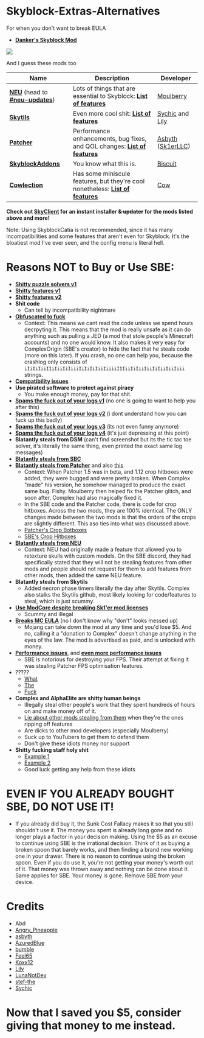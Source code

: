 # Skyblock-Extras-Alternatives
For when you don't want to break EULA

- [**Danker's Skyblock Mod**](https://github.com/bowser0000/SkyblockMod/releases)

![](kekw/kekw.png)

And I guess these mods too

| Name | Description | Developer |
| --- | --- | --- |
| [**NEU**](https://discord.gg/moulberry) (head to [**#neu-updates**](https://canary.discord.com/channels/516977525906341928/693586404256645231/825149965336182784)) | Lots of things that are essential to Skyblock: [**List of features**](https://pastebin.pl/view/c8854a1f) | [Moulberry](https://moulberry.codes/) |
| [**Skytils**](https://github.com/Skytils/SkytilsMod/releases) | Even more cool shit: [**List of features**](https://github.com/Skytils/SkytilsMod/blob/main/README.md) | [Sychic](https://github.com/Sychic) and [Lily](https://github.com/My-Name-Is-Jeff) |
| [**Patcher**](https://sk1er.club/mods/patcher) | Performance enhancements, bug fixes, and QOL changes: [**List of features**](https://github.com/LunaNotdev/Patcher-Explanation) | [Asbyth](https://github.com/asbyth) ([Sk1erLLC](https://github.com/sk1erllc/)) |
| [**SkyblockAddons**](https://biscuit.codes/mods/skyblockaddons/downloadversion/?v=1.5.5) | You know what this is. | [Biscuit](https://biscuit.codes/) |
| [**Cowlection**](https://github.com/cow-mc/Cowlection/releases) | Has some miniscule features, but they're cool nonetheless: [**List of features**]( https://github.com/cow-mc/Cowlection/blob/master/README.md) | [Cow](https://github.com/cow-mc/) |

**Check out [SkyClient](https://discord.com/invite/VH6fdBYzQQ) for an instant installer ~~& updater~~ for the mods listed above and more!**

Note: Using SkyblockCatia is not recommended, since it has many incompatibilities and some features that aren't even for Skyblock. It's the bloatiest mod I've ever seen, and the config menu is literal hell.

# Reasons NOT to Buy or Use SBE:
- [**Shitty puzzle solvers v1**](https://i.imgur.com/zXydj0j.png)
- [**Shitty features v1**](https://i.imgur.com/T3V8kDQ.png)
- [**Shitty features v2**](https://i.imgur.com/mFdaV2n.png)
- **Shit code**
    - Can tell by incompatibility nightmare
- [**Obfuscated to fuck**](https://i.imgur.com/r5RROwf.png) 
    - Context: This means we cant read the code unless we spend hours decrpyting it. This means that the mod is really unsafe as it can do anything such as pulling a JED (a mod that stole people's Minecraft accounts) and no one would know. It also makes it very easy for ComplexOrigin (SBE's creator) to hide the fact that he steals code (more on this later). If you crash, no one can help you, because the crashlog only consists of `iIiIiIiiIIiIiiIiIiiiIiIiIiIiiIiiiiIIIiiIiIiiIiiIiIiiIiiIiii` strings.
- [**Compatibility issues**](https://i.imgur.com/RA2gUpf.png)
- **Use pirated software to protect against piracy**
    - You make enough money, pay for that shit.
- [**Spams the fuck out of your logs v1**](https://i.imgur.com/1jRDyni.png) (no one is going to want to help you after this)
- [**Spams the fuck out of your logs v2**](https://i.imgur.com/WwTWzrI.png) (i dont understand how you can fuck up this badly)
- [**Spams the fuck out of your logs v3**](https://i.imgur.com/ExwvQrU.png) (its not even funny anymore)
- [**Spams the fuck out of your logs v4**](https://i.imgur.com/nIVikWF.png) (it's just depressing at this point)
- **Blatantly steals from DSM** (can't find screenshot but its the tic tac toe solver, it's literally the same thing, even printed the exact same log messages)
- [**Blatantly steals from SBC**](https://i.imgur.com/n7T9DkB.png)
- [**Blatantly steals from Patcher**](https://hst.sh/xetawopini.java) and also [this](https://i.imgur.com/1Ir8zjS.png) 
    - Context: When Patcher 1.5 was in beta, and 1.12 crop hitboxes were added, they were bugged and were pretty broken. When Complex "made" his version, he somehow managed to produce the exact same bug. Fishy. Moulberry then helped fix the Patcher glitch, and soon after, Complex had also magically fixed it.
    - In the SBE code and the Patcher code, there is code for crop hitboxes. Across the two mods, they are 100% identical. The ONLY changes made between the two mods is that the orders of the crops are slightly different. This aso ties into what was discussed above.
    - [Patcher's Crop Botboxes](https://hst.sh/wosekuxana.java)
    - [SBE's Crop Hitboxes](https://hst.sh/odupiwadut.java)
- [**Blatantly steals from NEU**](https://i.imgur.com/nNJp8bD.png) 
    - Context: NEU had originally made a feature that allowed you to retexture skulls with custom models. On the SBE discord, they had specifically stated that they will not be stealing features from other mods and people should not request for them to add features from other mods, then added the same NEU feature.
- **Blatantly steals from Skytils**
    - Added necron phase timers literally the day after Skytils. Complex also stalks the Skytils github, most likely looking for code/features to steal, which is just scummy.
- [**Use ModCore despite breaking Sk1'er mod licenses**](https://i.imgur.com/fkWUtGi.png)
    - Scummy and illegal
- [**Breaks MC EULA**](https://i.imgur.com/SyNXc9W.png) (no I don't know why "don't" looks messed up)
    - Mojang can take down the mod at any time and you'd lose $5. And no, calling it a "donation to Complex" doesn't change anything in the eyes of the law. The mod is advertised as paid, and is unlocked with money.
- [**Performance issues**](https://i.imgur.com/8sYs8bg.png), and [**even more performance issues**](https://i.imgur.com/bxJyO2X.png)
    - SBE is notorious for destroying your FPS. Their attempt at fixing it was stealing Patcher FPS optimisation features.
- ?????
    - [What](https://i.imgur.com/WD3mPZg.png)
    - [The](https://i.imgur.com/sF6LLQD.png)
    - [Fuck](https://i.imgur.com/rOSAvgG.png)
- **Complex and AlphaElite are shitty human beings**
    - Illegally steal other people's work that they spent hundreds of hours on and make money off of it.
    - [Lie about other mods stealing from them](https://i.imgur.com/L7ilxLS.png) when they're the ones ripping off features
    - Are dicks to other mod developers (especially Moulberry)
    - Suck up to YouTubers to get them to defend them
    - Don't give these idiots money nor support
- **Shitty fucking staff holy shit**
    - [Example 1](https://i.imgur.com/oWT1CJj.png)
    - [Example 2](https://i.imgur.com/ZjTpUCd.png)
    - Good luck getting any help from these idiots

# EVEN IF YOU ALREADY BOUGHT SBE, DO NOT USE IT!

- If you already did buy it, the Sunk Cost Fallacy makes it so that you still shouldn't use it. The money you spent is already long gone and no longer plays a factor in your decision making. Using the $5 as an excuse to continue using SBE is the irrational decision. Think of it as buying a broken spoon that barely works, and then finding a brand new working one in your drawer. There is no reason to continue using the broken spoon. Even if you do use it, you're not getting your money's worth out of it. That money was thrown away and nothing can be done about it. Same applies for SBE. Your money is gone. Remove SBE from your device.

# Credits
- Abd
- [Angry_Pineapple](https://github.com/Angry-Pineapple3121)
- [asbyth](https://github.com/asbyth)
- [AzuredBlue](https://github.com/AzuredBlue)
- [bumble](https://github.com/itsbumble)
- [Feel65](https://github.com/Feel65)
- [Koxx12](https://github.com/koxx12-dev)
- [Lily](https://github.com/My-Name-Is-Jeff)
- [LunaNotDev](https://github.com/LunaNotdev)
- [stef-the](https://github.com/stef-the)
- [Sychic](https://github.com/Sychic)

# Now that I saved you $5, consider giving that money to me instead.
